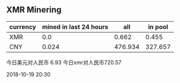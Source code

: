 ## XMR Minering

|currency|mined in last 24 hours|all|in pool|
|---|---|---|---|
|XMR|0.0|0.662|0.455|
|CNY|0.024|476.934|327.657|

今日美元对人民币 6.93	今日xmr对人民币720.57


2018-10-19 20:30
